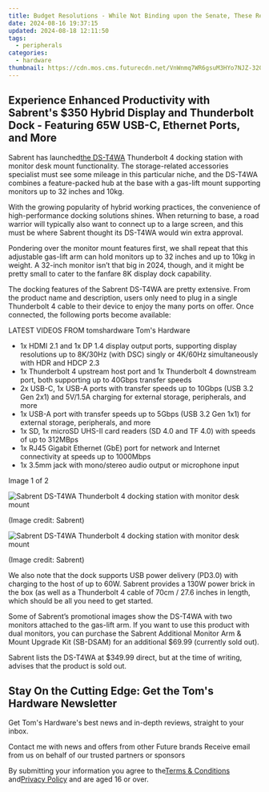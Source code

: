 ```yaml
---
title: Budget Resolutions - While Not Binding upon the Senate, These Resolutions Establish a Blueprint for Federal Spending and Revenues that Both Chambers Can Adhere to During Appropriation Processes.
date: 2024-08-16 19:37:15
updated: 2024-08-18 12:11:50
tags:
  - peripherals
categories:
  - hardware
thumbnail: https://cdn.mos.cms.futurecdn.net/VnWnmq7WR6gsuM3HYo7NJZ-320-80.jpg
---
```


## Experience Enhanced Productivity with Sabrent's $350 Hybrid Display and Thunderbolt Dock - Featuring 65W USB-C, Ethernet Ports, and More

Sabrent has launched[the DS-T4WA](https://sabrent.com/products/thunderbolt-4-docking-station-with-monitor-desk-mount) Thunderbolt 4 docking station with monitor desk mount functionality. The storage-related accessories specialist must see some mileage in this particular niche, and the DS-T4WA combines a feature-packed hub at the base with a gas-lift mount supporting monitors up to 32 inches and 10kg.

 With the growing popularity of hybrid working practices, the convenience of high-performance docking solutions shines. When returning to base, a road warrior will typically also want to connect up to a large screen, and this must be where Sabrent thought its DS-T4WA would win extra approval.

 Pondering over the monitor mount features first, we shall repeat that this adjustable gas-lift arm can hold monitors up to 32 inches and up to 10kg in weight. A 32-inch monitor isn’t that big in 2024, though, and it might be pretty small to cater to the fanfare 8K display dock capability.

 The docking features of the Sabrent DS-T4WA are pretty extensive. From the product name and description, users only need to plug in a single Thunderbolt 4 cable to their device to enjoy the many ports on offer. Once connected, the following ports become available:

 LATEST VIDEOS FROM tomshardware Tom's Hardware

* 1x HDMI 2.1 and 1x DP 1.4 display output ports, supporting display resolutions up to 8K/30Hz (with DSC) singly or 4K/60Hz simultaneously with HDR and HDCP 2.3
* 1x Thunderbolt 4 upstream host port and 1x Thunderbolt 4 downstream port, both supporting up to 40Gbps transfer speeds
* 2x USB-C, 1x USB-A ports with transfer speeds up to 10Gbps (USB 3.2 Gen 2x1) and 5V/1.5A charging for external storage, peripherals, and more
* 1x USB-A port with transfer speeds up to 5Gbps (USB 3.2 Gen 1x1) for external storage, peripherals, and more
* 1x SD, 1x microSD UHS-II card readers (SD 4.0 and TF 4.0) with speeds of up to 312MBps
* 1x RJ45 Gigabit Ethernet (GbE) port for network and Internet connectivity at speeds up to 1000Mbps
* 1x 3.5mm jack with mono/stereo audio output or microphone input

 Image 1 of 2

![Sabrent DS-T4WA Thunderbolt 4 docking station with monitor desk mount ](https://vanilla.futurecdn.net/cyclingnews/media/img/missing-image.svg)

 (Image credit: Sabrent)

![Sabrent DS-T4WA Thunderbolt 4 docking station with monitor desk mount ](https://vanilla.futurecdn.net/cyclingnews/media/img/missing-image.svg)

 (Image credit: Sabrent)

 We also note that the dock supports USB power delivery (PD3.0) with charging to the host of up to 60W. Sabrent provides a 130W power brick in the box (as well as a Thunderbolt 4 cable of 70cm / 27.6 inches in length, which should be all you need to get started.

 Some of Sabrent’s promotional images show the DS-T4WA with two monitors attached to the gas-lift arm. If you want to use this product with dual monitors, you can purchase the Sabrent Additional Monitor Arm & Mount Upgrade Kit (SB-DSAM) for an additional $69.99 (currently sold out).

 Sabrent lists the DS-T4WA at $349.99 direct, but at the time of writing, advises that the product is sold out.

## Stay On the Cutting Edge: Get the Tom's Hardware Newsletter

 Get Tom's Hardware's best news and in-depth reviews, straight to your inbox.

 Contact me with news and offers from other Future brands  Receive email from us on behalf of our trusted partners or sponsors

 By submitting your information you agree to the[Terms & Conditions](https://futureplc.com/terms-conditions/) and[Privacy Policy](https://futureplc.com/privacy-policy/) and are aged 16 or over.


<ins class="adsbygoogle"
     style="display:block"
     data-ad-format="autorelaxed"
     data-ad-client="ca-pub-7571918770474297"
     data-ad-slot="1223367746"></ins>



<ins class="adsbygoogle"
     style="display:block"
     data-ad-client="ca-pub-7571918770474297"
     data-ad-slot="8358498916"
     data-ad-format="auto"
     data-full-width-responsive="true"></ins>
